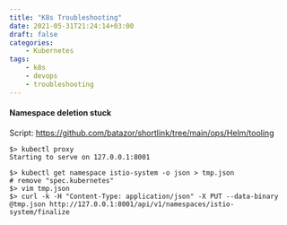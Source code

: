 ```yaml
---
title: "K8s Troubleshooting"
date: 2021-05-31T21:24:14+03:00
draft: false
categories:
    - Kubernetes
tags:
    - k8s
    - devops
    - troubleshooting
---
```


#### Namespace deletion stuck

Script: https://github.com/batazor/shortlink/tree/main/ops/Helm/tooling

```
$> kubectl proxy
Starting to serve on 127.0.0.1:8001
```

```
$> kubectl get namespace istio-system -o json > tmp.json
# remove "spec.kubernetes"
$> vim tmp.json
$> curl -k -H "Content-Type: application/json" -X PUT --data-binary @tmp.json http://127.0.0.1:8001/api/v1/namespaces/istio-system/finalize
```

